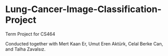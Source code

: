 # Lung-Cancer-Image-Classification-Project
Term Project for CS464

Conducted together with Mert Kaan Er, Umut Eren Aktürk, Celal Berke Can, and Talha Zavalsız.
